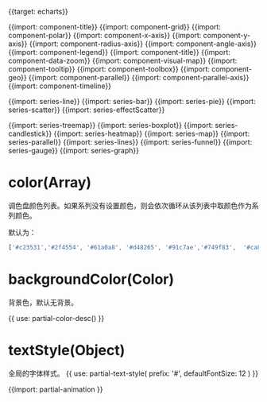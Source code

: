 {{target: echarts}}

{{import: component-title}}
{{import: component-grid}}
{{import: component-polar}}
{{import: component-x-axis}}
{{import: component-y-axis}}
{{import: component-radius-axis}}
{{import: component-angle-axis}}
{{import: component-legend}}
{{import: component-title}}
{{import: component-data-zoom}}
{{import: component-visual-map}}
{{import: component-tooltip}}
{{import: component-toolbox}}
{{import: component-geo}}
{{import: component-parallel}}
{{import: component-parallel-axis}}
{{import: component-timeline}}


{{import: series-line}}
{{import: series-bar}}
{{import: series-pie}}
{{import: series-scatter}}
{{import: series-effectScatter}}

{{import: series-treemap}}
{{import: series-boxplot}}
{{import: series-candlestick}}
{{import: series-heatmap}}
{{import: series-map}}
{{import: series-parallel}}
{{import: series-lines}}
{{import: series-funnel}}
{{import: series-gauge}}
{{import: series-graph}}

# color(Array)

调色盘颜色列表。如果系列没有设置颜色，则会依次循环从该列表中取颜色作为系列颜色。

默认为：
```js
['#c23531','#2f4554', '#61a0a8', '#d48265', '#91c7ae','#749f83',  '#ca8622', '#bda29a','#6e7074', '#546570', '#c4ccd3']
```

# backgroundColor(Color)
背景色，默认无背景。

{{ use: partial-color-desc() }}


# textStyle(Object)
全局的字体样式。
{{ use: partial-text-style(
    prefix: '#',
    defaultFontSize: 12
) }}

{{import: partial-animation }}

